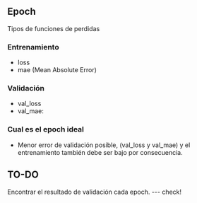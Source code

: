 ## Epoch
Tipos de funciones de perdidas


### Entrenamiento
- loss
- mae (Mean Absolute Error)


### Validación
- val_loss
- val_mae:


### Cual es el epoch ideal
- Menor error de validación posible, (val_loss y val_mae) y el entrenamiento también debe ser bajo por consecuencia.


## TO-DO
Encontrar el resultado de validación cada epoch. --- check!



